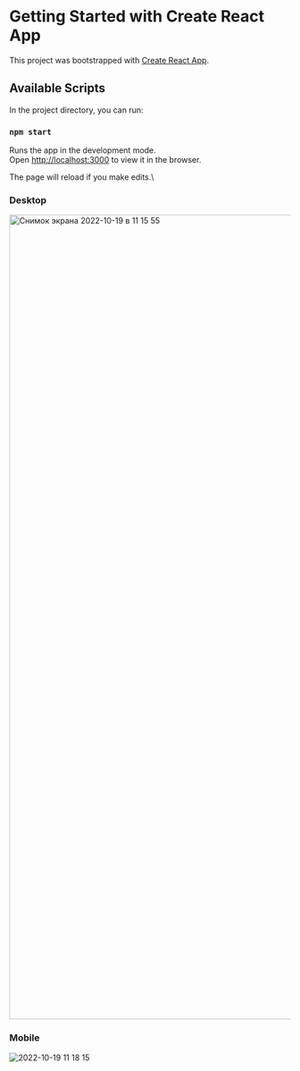 # Getting Started with Create React App

This project was bootstrapped with [Create React App](https://github.com/facebook/create-react-app).

## Available Scripts

In the project directory, you can run:

### `npm start`

Runs the app in the development mode.\
Open [http://localhost:3000](http://localhost:3000) to view it in the browser.

The page will reload if you make edits.\


 ### Desktop
<img width="1440" alt="Снимок экрана 2022-10-19 в 11 15 55" src="https://user-images.githubusercontent.com/49938945/196635869-2eb67ff2-501a-4c48-a295-30a4a173976b.png">

 ### Mobile
 ![2022-10-19 11 18 15](https://user-images.githubusercontent.com/49938945/196636165-89a43518-be34-4ab7-849f-f285e98e7b10.jpg)
